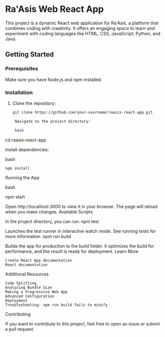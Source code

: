 # Ra'Asis Web React App

This project is a dynamic React web application for Ra'Asis, a platform that combines coding with creativity. It offers an engaging space to learn and experiment with coding languages like HTML, CSS, JavaScript, Python, and Java.

## Getting Started

### Prerequisites

Make sure you have Node.js and npm installed.

### Installation

1. Clone the repository:

   ```bash
   git clone https://github.com/your-username/raasis-react-app.git

    Navigate to the project directory:

    bash

cd raasis-react-app

Install dependencies:

bash

    npm install

Running the App

bash

npm start

Open http://localhost:3000 to view it in your browser. The page will reload when you make changes.
Available Scripts

In the project directory, you can run:
npm test

Launches the test runner in interactive watch mode. See running tests for more information.
npm run build

Builds the app for production to the build folder. It optimizes the build for performance, and the result is ready for deployment.
Learn More

    Create React App documentation
    React documentation

Additional Resources

    Code Splitting
    Analyzing Bundle Size
    Making a Progressive Web App
    Advanced Configuration
    Deployment
    Troubleshooting: npm run build fails to minify

Contributing

If you want to contribute to this project, feel free to open an issue or submit a pull request.